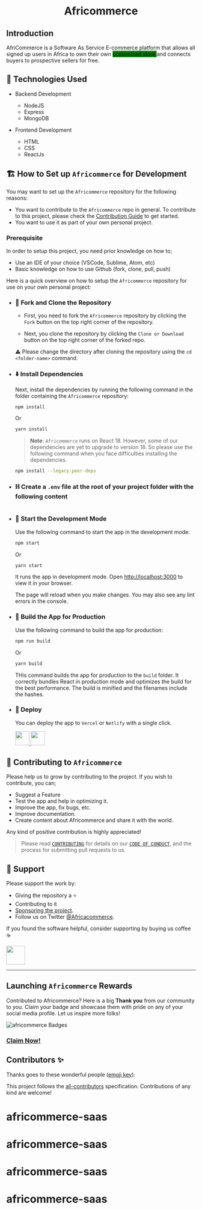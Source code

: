 <h1 align="center">Africommerce</h4>
<!-- ALL-CONTRIBUTORS-BADGE:START - Do not remove or modify this section -->

<!-- [![All Contributors](https://img.shields.io/badge/all_contributors-51-orange.svg?style=flat-square)](#contributors-) -->

<!-- ALL-CONTRIBUTORS-BADGE:END -->
## Introduction

<p> AfriCommerce is a Software As Service E-commerce platform that allows all signed up users in Africa to own their own <mark style="background-color:green">customized store </mark>  and connects buyers to prospective sellers for free. </p>

<!-- <p align="center">
  <a href="https://github.com/iamkelv/africommerce" target="blank">
</a> -->
## 🧰 Technologies Used

- Backend Development
  - NodeJS 
  - Express
  - MongoDB
  
- Frontend Development
  - HTML 
  - CSS
  - ReactJs


## 🏗️ How to Set up `Africommerce` for Development

You may want to set up the `Africommerce` repository for the following reasons:

- You want to contribute to the `Africommerce` repo in general. To contribute to this project, please check the [Contribution Guide](./CONTRIBUTING.md) to get started.
- You want to use it as part of your own personal project.

### Prerequisite

In order to setup this project, you need prior knowledge on how to;
  - Use an IDE of your choice (VSCode, Sublime, Atom, etc)
  - Basic knowledge on how to use Github (fork, clone, pull, push)
  
Here is a quick overview on how to setup the `Africommerce` repository for use on your own personal project:

  - ### 🍴 Fork and Clone the Repository
    
    - First, you need to fork the `Africommerce` repository by clicking the `Fork` button on the top right corner of the repository. 

    - Next, you clone the repository by clicking the `Clone or Download` button on the top right corner of the forked repo.

    ⚠️ Please change the directory after cloning the repository using the ` cd <folder-name> ` command.

 - ### ⬇️ Install Dependencies

    Next, install the dependencies by running the following command in the folder containing the  `Africommerce` repository:

    ```bash
    npm install 
    ```

    Or

    ```bash
    yarn install 
    ```

    > **Note**: `Africommerce` runs on React 18. However, some of our dependencies are yet to upgrade to version 18. So please use the following command when you face difficulties installing the dependencies.

    ```bash
    npm install --legacy-peer-deps
    ```

  - ### ⛓️ Create a `.env` file at the root of your project folder with the following content </h3>

    ```bash

    ```

- ### 🦄 Start the Development Mode

  Use the following command to start the app in the development mode:

  ```bash
  npm start
  ```

  Or

  ```bash
  yarn start
  ```

  It runs the app in development mode. Open [http://localhost:3000](http://localhost:3000) to view it in your browser.

  The page will reload when you make changes. You may also see any lint errors in the console.

- ### 🧱 Build the App for Production

  Use the following command to build the app for production:

  ```bash
  npm run build
  ```

  Or

  ```bash
  yarn build
  ```

  THis command builds the app for production to the `build` folder. It correctly bundles React in production mode and optimizes the build for the best performance. The build is minified and the filenames include the hashes.

- ### 🚀 Deploy

  You can deploy the app to `Vercel` or `Netlify` with a single click.

  <a href="https://vercel.com/new/project?template=https://github.com/iamkelv/africommerce/">
  <img src="https://vercel.com/button" height="37.5px" />
  </a>
  <a href="https://app.netlify.com/start/deploy?repository=https://github.com/iamkelv/africommerce/">
  <img src="https://www.netlify.com/img/deploy/button.svg" height="37.5px" />
  </a>


## 🤝 Contributing to `Africommerce`

Please help us to grow by contributing to the project. If you wish to contribute, you can;

- Suggest a Feature
- Test the app and help in optimizing it.
- Improve the app, fix bugs, etc.
- Improve documentation.
- Create content about Africommerce and share it with the world.

Any kind of positive contribution is highly appreciated! 

> Please read [`CONTRIBUTING`](CONTRIBUTING.md) for details on our [`CODE OF CONDUCT`](CODE_OF_CONDUCT.md), and the process for submitting pull requests to us.


<!-- Support -->
## 🙏 Support

Please support the work by:

- Giving the repository a ⭐
- Contributing to it
- [Sponsoring the project](https://../CONTRIBUTING.md/). 
- Follow us on Twitter [@Africacommerce](https://twitter.com/).


If you found the software helpful, consider supporting by buying us coffee ☕

<a href="https://www.buymeacoffee.com/">
    <img src="https://cdn.buymeacoffee.com/buttons/v2/default-yellow.png" height="50px">
</a>

---


## Launching `Africommerce` Rewards

Contributed to Africommerce? Here is a big **Thank you** from our community to you.
Claim your badge and showcase them with pride on any of your social media profile.
Let us inspire more folks!

![africommerce Badges](https://aviyel.com/assets/uploads/rewards/share/project/43/512share.png)

### **[Claim Now!](https://aviyel.com/projects/43/africoommerce/rewards)**


## Contributors ✨

Thanks goes to these wonderful people ([emoji key](https://allcontributors.org/docs/en/emoji-key)):

<!-- ALL-CONTRIBUTORS-LIST:START - Do not remove or modify this section -->
<!-- prettier-ignore-start -->
<!-- markdownlint-disable -->

  
<!-- markdownlint-restore -->
<!-- prettier-ignore-end -->

<!-- ALL-CONTRIBUTORS-LIST:END -->

This project follows the [all-contributors](https://github.com/all-contributors/all-contributors) specification. Contributions of any kind are welcome!
# africommerce-saas
# africommerce-saas
# africommerce-saas
# africommerce-saas

